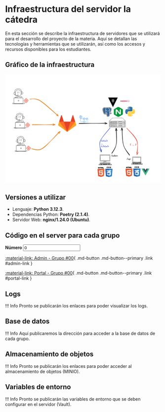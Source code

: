# Infraestructura del servidor la cátedra

En esta sección se describe la infraestructura de servidores que se utilizará para el
desarrollo del proyecto de la materia. Aquí se detallan las tecnologías y herramientas
que se utilizarán, así como los accesos y recursos disponibles para los estudiantes.

## Gráfico de la infraestructura

![infraestructura](images/infraestructura.png)

## Versiones a utilizar

- Lenguaje: <strong>Python 3.12.3</strong>.
- Dependencias Python: <strong>Poetry (2.1.4)</strong>.
- Servidor Web: <strong>nginx/1.24.0 (Ubuntu)</strong>.


## Código en el server para cada grupo

<label for="number">
  <strong>Número</strong>

  <input type="number" min=0 step=1 value=0 class="md-input link" id="number" pattern="[0-9]+">
</label>

[:material-link: Admin - Grupo #00](https://admin-grupo00.proyecto2024.linti.unlp.edu.ar/){ .md-button .md-button--primary .link #admin-link }

[:material-link: Portal - Grupo #00](https://grupo00.proyecto2024.linti.unlp.edu.ar/){ .md-button .md-button--primary .link #portal-link }

## Logs

!!! Info
    Pronto se publicarán los enlaces para poder visualizar los logs.

## Base de datos

!!! Info
    Aquí publicaremos la dirección para acceder a la base de datos de cada grupo.

## Almacenamiento de objetos

!!! Info
    Pronto se publicarán los enlaces para poder acceder al almacenamiento de objetos (MINIO).

## Variables de entorno

!!! Info
    Pronto se publicarán las variables de entorno que se deben configurar en el servidor (Vault).
